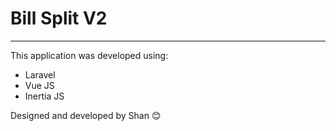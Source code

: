 # Bill Split V2
---

This application was developed using:

+ Laravel
+ Vue JS
+ Inertia JS


Designed and developed by Shan :blush: